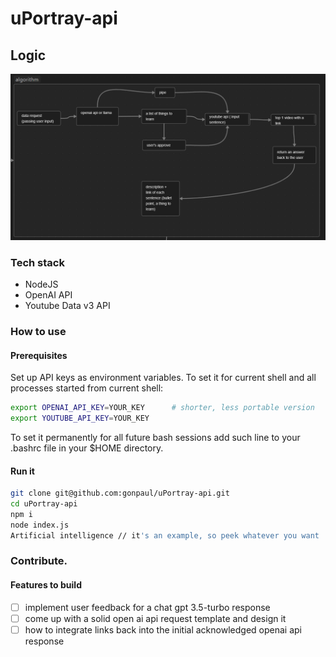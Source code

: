# uPortray-api

## Logic
![algorithm-scheme](image.png)

### Tech stack
- NodeJS
- OpenAI API
- Youtube Data v3 API

### How to use
#### Prerequisites
Set up API keys as environment variables.
To set it for current shell and all processes started from current shell:

```bash
export OPENAI_API_KEY=YOUR_KEY      # shorter, less portable version
export YOUTUBE_API_KEY=YOUR_KEY
```

To set it permanently for all future bash sessions add such line to your .bashrc file in your $HOME directory.

#### Run it
```bash
git clone git@github.com:gonpaul/uPortray-api.git
cd uPortray-api
npm i
node index.js
Artificial intelligence // it's an example, so peek whatever you want
```

### Contribute.
#### Features to build
- [ ] implement user feedback for a chat gpt 3.5-turbo response
- [ ] come up with a solid open ai api request template and design it
- [ ] how to integrate links back into the initial acknowledged openai api response
